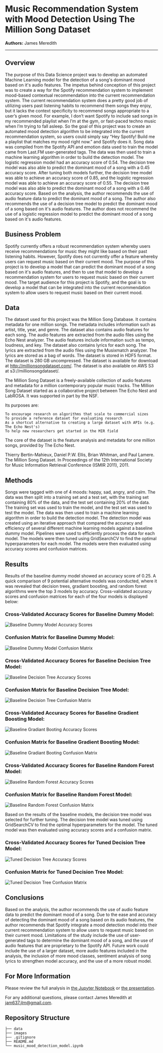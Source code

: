 # Music Recommendation System with Mood Detection Using The Million Song Dataset

**Authors:** James Meredith
***

## Overview

The purpose of this Data Science project was to develop an automated Machine Learning model for the detection of a song's dominant mood based on it's audio features. The impetus behind conception of this project was to create a way for the Spotify recommendation system to implement mood-based contextual recommendation into the current recommendation system. The current recommendation system does a pretty good job of utilizing users past listening habits to recommend them songs they enjoy, but it lacks the context specificity to recommend songs appropriate to a user’s given mood. For example, I don’t want Spotify to include sad songs in my recommended playlist when I’m at the gym, or fast-paced techno music when I’m trying to fall asleep. So the goal of this project was to create an automated mood detection algorithm to be integrated into the current recommendation system, so users could simply say “Hey Spotify! Build me a playlist that matches my mood right now.” and Spotify does it. Song data was compiled from the Spotify API and emotion data used to train the model came from Last.FM user-generated tags. The data was then used to train a machine learning algorithm in order to build the detection model.  The logistic regression model had an accuracy score of 0.54. The decision tree model was also able to predict the dominant mood of a song with a 0.45 accuracy score. After tuning both models further, the decision tree model was able to achieve an accuracy score of 0.85, and the logistic regression model was able to achieve an accuracy score of 0.55. The decision tree model was also able to predict the dominant mood of a song with a 0.46 accuracy score. Based on the analysis, the author recommends the use of audio feature data to predict the dominant mood of a song. The author also recommends the use of a decision tree model to predict the dominant mood of a song based on it's audio features. The author does not recommend the use of a logistic regression model to predict the dominant mood of a song based on it's audio features.

## Business Problem

Spotify currently offers a robust recommendation system whereby users receive recommendations for music they might like based on their past listening habits. However, Spotify does not currently offer a feature whereby users can request music based on their current mood. The purpose of this project is to develop a model that can predict the dominant mood of a song based on it's audio features, and then to use that model to develop a recommendation system for users to request music based on their current mood. The target audience for this project is Spotify, and the goal is to develop a model that can be integrated into the current recommendation system to allow users to request music based on their current mood.

## Data

The dataset used for this project was the Million Song Database. It contains metadata for one million songs. The metadata includes information such as artist, title, year, and genre. The dataset also contains audio features for each song. The audio features are extracted from the audio files using the Echo Nest analyzer. The audio features include information such as tempo, loudness, and key. The dataset also contains lyrics for each song. The lyrics are extracted from the audio files using the Musixmatch analyzer. The lyrics are stored as a bag of words. The dataset is stored in HDF5 format. The dataset is 280 GB uncompressed. The dataset is available for download at http://millionsongdataset.com/. The dataset is also available on AWS S3 at s3://millionsongdataset/. 

The Million Song Dataset is a freely-available collection of audio features and metadata for a million contemporary popular music tracks. The Million Song Dataset started as a collaborative project between The Echo Nest and LabROSA. It was supported in part by the NSF. 

Its purposes are:

    To encourage research on algorithms that scale to commercial sizes
    To provide a reference dataset for evaluating research
    As a shortcut alternative to creating a large dataset with APIs (e.g. The Echo Nest's)
    To help new researchers get started in the MIR field

The core of the dataset is the feature analysis and metadata for one million songs, provided by The Echo Nest. 

Thierry Bertin-Mahieux, Daniel P.W. Ellis, Brian Whitman, and Paul Lamere. 
The Million Song Dataset. In Proceedings of the 12th International Society
for Music Information Retrieval Conference (ISMIR 2011), 2011.

## Methods

Songs were tagged with one of 4 moods: happy, sad, angry, and calm. The data was then split into a training set and a test set, with the training set containing 80% of the data, and the test set containing 20% of the data. The training set was used to train the model, and the test set was used to test the model. The data was then used to train a machine learning algorithm in order to build the detection model. The detection model was created using an iterative approach that compared the accuracy and efficiency of several different machine learning models against a baseline dummy model. Pipelines were used to efficiently process the data for each model. The models were then tuned using GridSearchCV to find the optimal hyperparameters for each model. The models were then evaluated using accuracy scores and confusion matrices.

## Results

Results of the baseline dummy model showed an accuracy score of 0.25. A quick comparison of 9 potential alternative models was conducted, where it was revealed that decision trees, gradiant boosting, and random forest algorithms were the top 3 models by accuracy. Cross-validated accuracy scores and confusion matrices for each of the four models is displayed below:

### Cross-Validated Accuracy Scores for Baseline Dummy Model:
![Baseline Dummy Model Accuracy Scores](./images/dummy_model_cv_results.png)

### Confusion Matrix for Baseline Dummy Model:
![Baseline Dummy Model Confusion Matrix](./images/baseline_dummy_cm.png)

### Cross-Validated Accuracy Scores for Baseline Decision Tree Model:
![Baseline Decision Tree Accuracy Scores](./images/baseline_dt_cv_results.png)

### Confusion Matrix for Baseline Decision Tree Model:
![Baseline Decision Tree Confusion Matrix](./images/baseline_dt_cm.png)

### Cross-Validated Accuracy Scores for Baseline Gradient Boosting Model:
![Baseline Gradiant Booting Accuracy Scores](./images/baseline_gb_cv_results.png)

### Confusion Matrix for Baseline Gradient Boosting Model:
![Baseline Gradiant Booting Confusion Matrix](./images/baseline_dt_cm.png)

### Cross-Validated Accuracy Scores for Baseline Random Forest Model:
![Baseline Random Forest Accuracy Scores](./images/baseline_rf_cv_results.png)

### Confusion Matrix for Baseline Random Forest Model:
![Baseline Random Forest Confusion Matrix](./images/baseline_rf_cm.png)

Based on the results of the baseline models, the decision tree model was selected for further tuning. The decision tree model was tuned using GridSearchCV to find the optimal hyperparameters for the model. The tuned model was then evaluated using accuracy scores and a confusion matrix.

### Cross-Validated Accuracy Scores for Tuned Decision Tree Model:
![Tuned Decision Tree Accuracy Scores](./images/tuned_rf_cv_results.png)

### Confusion Matrix for Tuned Decision Tree Model:
![Tuned Decision Tree Confusion Matrix](./images/tuned_rf_cm.png)

## Conclusions

Based on the analysis, the author recommends the use of audio feature data to predict the dominant mood of a song. Due to the ease and accuracy of detecting the dominant mood of a song based on its audio features, the author recommends that Spotify integrate a mood detection model into their current recommendation system to allow users to request music based on their current mood. Limitations of the study include the use of user-generated tags to determine the dominant mood of a song, and the use of audio features that are proprietary to the Spotify API. Future work could include the use of a larger dataset, more audio features included in the analysis, the inclusion of more mood classes, sentiment analysis of song lyrics to strengthen model accuracy, and the use of a more robust model.

## For More Information

Please review the full analysis in [the Jupyter Notebook](./music_mood_detection_model.ipynb) or [the presentation](./presentation.pdf).

For any additional questions, please contact James Meredith at <jam637.jlm@gmail.com>.

## Repository Structure

```
├── data
├── images
├── .gitignore
├── README.md
└── music_mood_detection_model.ipynb
```